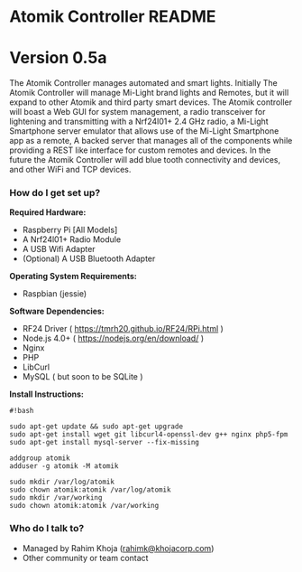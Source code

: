 # Atomik Controller README #

# Version 0.5a

The Atomik Controller manages automated and smart lights. Initially The Atomik Controller will manage Mi-Light brand lights and Remotes, but it will expand to other Atomik and third party smart devices. The Atomik controller will boast a Web GUI for system management, a radio transceiver for lightening and transmitting with a Nrf24l01+ 2.4 GHz radio, a Mi-Light Smartphone server emulator that allows use of the Mi-Light Smartphone app as a remote, A backed server that manages all of the components while providing a REST like interface for custom remotes and devices. In the future the Atomik Controller will add blue tooth connectivity and devices, and other WiFi and TCP devices. 


### How do I get set up? ###


 **Required Hardware:**

 
 * Raspberry Pi [All Models]
 * A Nrf24l01+ Radio Module
 * A USB Wifi Adapter
 * (Optional) A USB Bluetooth Adapter

 
 **Operating System Requirements:**

 
 * Raspbian (jessie)


 **Software Dependencies:**


 * RF24 Driver ( https://tmrh20.github.io/RF24/RPi.html )
 * Node.js 4.0+ ( https://nodejs.org/en/download/ )
 * Nginx
 * PHP
 * LibCurl
 * MySQL ( but soon to be SQLite )


 **Install Instructions:**

 
```
#!bash

sudo apt-get update && sudo apt-get upgrade
sudo apt-get install wget git libcurl4-openssl-dev g++ nginx php5-fpm
sudo apt-get install mysql-server --fix-missing

addgroup atomik
adduser -g atomik -M atomik 

sudo mkdir /var/log/atomik
sudo chown atomik:atomik /var/log/atomik
sudo mkdir /var/working
sudo chown atomik:atomik /var/working

```


### Who do I talk to? ###

* Managed by Rahim Khoja (rahimk@khojacorp.com)
* Other community or team contact